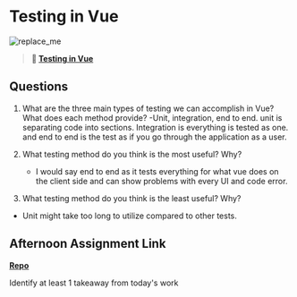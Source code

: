 # Testing in Vue

![replace_me](https://codeworks.blob.core.windows.net/public/assets/img/illustrations/placeholder.svg)

> **📖 [Testing in Vue](https://codeworksacademy.com/fs-student-guide/resources/wk8-9/04-Vue-Testing)**

## Questions

1. What are the three main types of testing we can accomplish in Vue? What does each method provide?
    -Unit, integration, end to end. unit is separating code into sections. Integration is everything is tested as one. and end to end is the test as if you go through the application as a user.

2. What testing method do you think is the most useful? Why?
    -   I would say end to end as it tests everything for what vue does on the client side and can show problems with every UI and code error. 

3. What testing method do you think is the least useful? Why?
-   Unit might take too long to utilize compared to other tests.

## Afternoon Assignment Link

**[Repo](https://github.com/ThomF/<ASSIGNMENT_REPO>)**

Identify at least 1 takeaway from today's work

